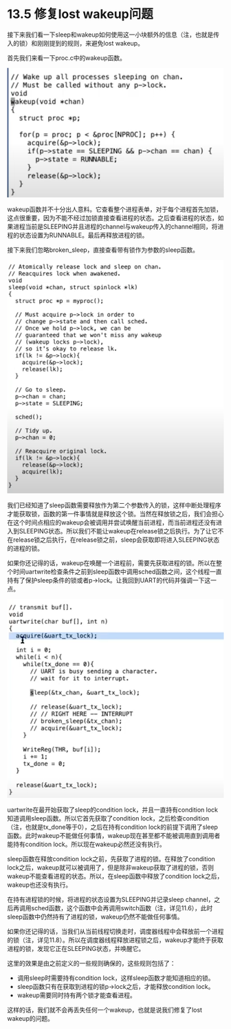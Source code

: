 # 13.5 修复lost wakeup问题

接下来我们看一下sleep和wakeup如何使用这一小块额外的信息（注，也就是传入的锁）和刚刚提到的规则，来避免lost wakeup。

首先我们来看一下proc.c中的wakeup函数。

![](../.gitbook/assets/image%20%28533%29.png)

wakeup函数并不十分出人意料。它查看整个进程表单，对于每个进程首先加锁，这点很重要，因为不能不经过加锁直接查看进程的状态。之后查看进程的状态，如果进程当前是SLEEPING并且进程的channel与wakeup传入的channel相同，将进程的状态设置为RUNNABLE。最后再释放进程的锁。

接下来我们忽略broken\_sleep，直接查看带有锁作为参数的sleep函数。

![](../.gitbook/assets/image%20%28571%29.png)

我们已经知道了sleep函数需要释放作为第二个参数传入的锁，这样中断处理程序才能获取锁，函数的第一件事情就是释放这个锁。当然在释放锁之后，我们会担心在这个时间点相应的wakeup会被调用并尝试唤醒当前进程，而当前进程还没有进入到SLEEPING状态。所以我们不能让wakeup在release锁之后执行。为了让它不在release锁之后执行，在release锁之前，sleep会获取即将进入SLEEPING状态的进程的锁。

如果你还记得的话，wakeup在唤醒一个进程前，需要先获取进程的锁。所以在整个时间uartwrite检查条件之前到sleep函数中调用sched函数之间，这个线程一直持有了保护sleep条件的锁或者p-&gt;lock。让我回到UART的代码并强调一下这一点。

![](../.gitbook/assets/image%20%28464%29.png)

uartwrite在最开始获取了sleep的condition lock，并且一直持有condition lock知道调用sleep函数。所以它首先获取了condition lock，之后检查condition（注，也就是tx\_done等于0），之后在持有condition lock的前提下调用了sleep函数。此时wakeup不能做任何事情，wakeup现在甚至都不能被调用直到调用者能持有condition lock。所以现在wakeup必然还没有执行。

sleep函数在释放condition lock之前，先获取了进程的锁。在释放了condition lock之后，wakeup就可以被调用了，但是除非wakeup获取了进程的锁，否则wakeup不能查看进程的状态。所以，在sleep函数中释放了condition lock之后，wakeup也还没有执行。

在持有进程锁的时候，将进程的状态设置为SLEEPING并记录sleep channel，之后再调用sched函数，这个函数中会再调用switch函数（注，详见11.6），此时sleep函数中仍然持有了进程的锁，wakeup仍然不能做任何事情。

如果你还记得的话，当我们从当前线程切换走时，调度器线程中会释放前一个进程的锁（注，详见11.8）。所以在调度器线程释放进程锁之后，wakeup才能终于获取进程的锁，发现它正在SLEEPING状态，并唤醒它。

这里的效果是由之前定义的一些规则确保的，这些规则包括了：

* 调用sleep时需要持有condition lock，这样sleep函数才能知道相应的锁。
* sleep函数只有在获取到进程的锁p-&gt;lock之后，才能释放condition lock。
* wakeup需要同时持有两个锁才能查看进程。

这样的话，我们就不会再丢失任何一个wakeup，也就是说我们修复了lost wakeup的问题。


